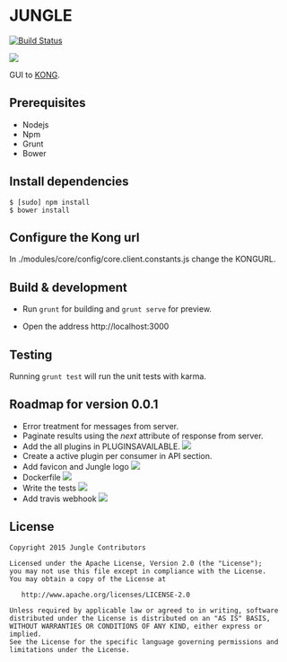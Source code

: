 # JUNGLE
[![Build Status](https://travis-ci.org/rsdevigo/jungle.svg?branch=master)](https://travis-ci.org/rsdevigo/jungle)

![](https://i.imgur.com/MuFFweF.png)

GUI to [KONG](http://getkong.org).

## Prerequisites
- Nodejs
- Npm
- Grunt
- Bower

## Install dependencies
```
$ [sudo] npm install
$ bower install
```

## Configure the Kong url
In ./modules/core/config/core.client.constants.js change the KONGURL.

## Build & development

- Run `grunt` for building and `grunt serve` for preview.

- Open the address http://localhost:3000

## Testing

Running `grunt test` will run the unit tests with karma.

## Roadmap for version 0.0.1

- Error treatment for messages from server. 
- Paginate results using the *next* attribute of response from server.
- Add the all plugins in PLUGINSAVAILABLE. ![](http://cmsresources.windowsphone.com/windowsphone/lv-LV/How-to/wp7/inline/office-icon-done.png)
- Create a active plugin per consumer in API section.
- Add favicon and Jungle logo ![](http://cmsresources.windowsphone.com/windowsphone/lv-LV/How-to/wp7/inline/office-icon-done.png)
- Dockerfile ![](http://cmsresources.windowsphone.com/windowsphone/lv-LV/How-to/wp7/inline/office-icon-done.png)
- Write the tests ![](http://cmsresources.windowsphone.com/windowsphone/lv-LV/How-to/wp7/inline/office-icon-done.png)
- Add travis webhook ![](http://cmsresources.windowsphone.com/windowsphone/lv-LV/How-to/wp7/inline/office-icon-done.png)


## License

```
Copyright 2015 Jungle Contributors

Licensed under the Apache License, Version 2.0 (the "License");
you may not use this file except in compliance with the License.
You may obtain a copy of the License at

   http://www.apache.org/licenses/LICENSE-2.0

Unless required by applicable law or agreed to in writing, software
distributed under the License is distributed on an "AS IS" BASIS,
WITHOUT WARRANTIES OR CONDITIONS OF ANY KIND, either express or implied.
See the License for the specific language governing permissions and
limitations under the License.
```
